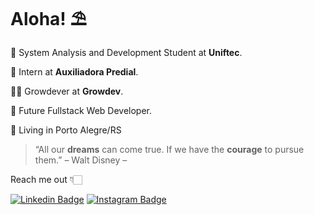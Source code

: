 # Aloha! ⛱️

📘 System Analysis and Development Student at **Uniftec**.

💚 Intern at **Auxiliadora Predial**.

👩‍💻 Growdever at **Growdev**.

🔮 Future Fullstack Web Developer.

 📍  Living in Porto Alegre/RS
 

> “All our **dreams** can come true. If we have the **courage** to pursue them.”  – Walt Disney –

Reach me out 👇🏻


[![Linkedin Badge](https://img.shields.io/badge/-LinkedIn-blue?style=flat-square&logo=Linkedin&logoColor=white&link=https://www.linkedin.com/in/lucimara-rios-nakata-15688177/)](https://www.linkedin.com/in/lucimara-rios-nakata-15688177/) [![Instagram Badge](https://img.shields.io/badge/-Instagram-violet?style=flat-square&logo=Instagram&logoColor=white&link=https://www.instagram.com/lucimaranakata/)](https://www.instagram.com/lucimaranakata/) 


